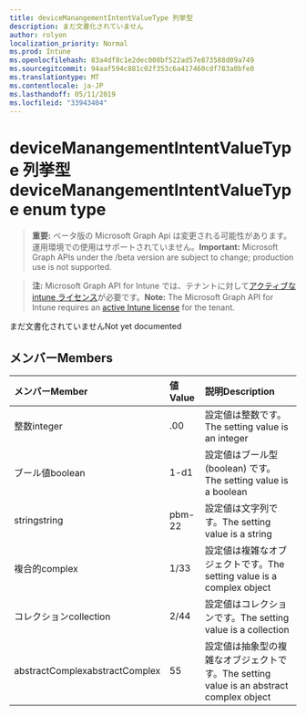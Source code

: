 ```yaml
---
title: deviceManangementIntentValueType 列挙型
description: まだ文書化されていません
author: rolyon
localization_priority: Normal
ms.prod: Intune
ms.openlocfilehash: 83a4df8c1e2dec008bf522ad57e873588d09a749
ms.sourcegitcommit: 94aaf594c881c02f353c6a417460cdf783a0bfe0
ms.translationtype: MT
ms.contentlocale: ja-JP
ms.lasthandoff: 05/11/2019
ms.locfileid: "33943404"
---
```

# <a name="devicemanangementintentvaluetype-enum-type"></a><span data-ttu-id="cb05f-103">deviceManangementIntentValueType 列挙型</span><span class="sxs-lookup"><span data-stu-id="cb05f-103">deviceManangementIntentValueType enum type</span></span>

> <span data-ttu-id="cb05f-104">**重要:** ベータ版の Microsoft Graph Api は変更される可能性があります。運用環境での使用はサポートされていません。</span><span class="sxs-lookup"><span data-stu-id="cb05f-104">**Important:** Microsoft Graph APIs under the /beta version are subject to change; production use is not supported.</span></span>

> <span data-ttu-id="cb05f-105">**注:** Microsoft Graph API for Intune では、テナントに対して[アクティブな intune ライセンス](https://go.microsoft.com/fwlink/?linkid=839381)が必要です。</span><span class="sxs-lookup"><span data-stu-id="cb05f-105">**Note:** The Microsoft Graph API for Intune requires an [active Intune license](https://go.microsoft.com/fwlink/?linkid=839381) for the tenant.</span></span>

<span data-ttu-id="cb05f-106">まだ文書化されていません</span><span class="sxs-lookup"><span data-stu-id="cb05f-106">Not yet documented</span></span>

## <a name="members"></a><span data-ttu-id="cb05f-107">メンバー</span><span class="sxs-lookup"><span data-stu-id="cb05f-107">Members</span></span>
|<span data-ttu-id="cb05f-108">メンバー</span><span class="sxs-lookup"><span data-stu-id="cb05f-108">Member</span></span>|<span data-ttu-id="cb05f-109">値</span><span class="sxs-lookup"><span data-stu-id="cb05f-109">Value</span></span>|<span data-ttu-id="cb05f-110">説明</span><span class="sxs-lookup"><span data-stu-id="cb05f-110">Description</span></span>|
|:---|:---|:---|
|<span data-ttu-id="cb05f-111">整数</span><span class="sxs-lookup"><span data-stu-id="cb05f-111">integer</span></span>|<span data-ttu-id="cb05f-112">.0</span><span class="sxs-lookup"><span data-stu-id="cb05f-112">0</span></span>|<span data-ttu-id="cb05f-113">設定値は整数です。</span><span class="sxs-lookup"><span data-stu-id="cb05f-113">The setting value is an integer</span></span>|
|<span data-ttu-id="cb05f-114">ブール値</span><span class="sxs-lookup"><span data-stu-id="cb05f-114">boolean</span></span>|<span data-ttu-id="cb05f-115">1-d</span><span class="sxs-lookup"><span data-stu-id="cb05f-115">1</span></span>|<span data-ttu-id="cb05f-116">設定値はブール型 (boolean) です。</span><span class="sxs-lookup"><span data-stu-id="cb05f-116">The setting value is a boolean</span></span>|
|<span data-ttu-id="cb05f-117">string</span><span class="sxs-lookup"><span data-stu-id="cb05f-117">string</span></span>|<span data-ttu-id="cb05f-118">pbm-2</span><span class="sxs-lookup"><span data-stu-id="cb05f-118">2</span></span>|<span data-ttu-id="cb05f-119">設定値は文字列です。</span><span class="sxs-lookup"><span data-stu-id="cb05f-119">The setting value is a string</span></span>|
|<span data-ttu-id="cb05f-120">複合的</span><span class="sxs-lookup"><span data-stu-id="cb05f-120">complex</span></span>|<span data-ttu-id="cb05f-121">1/3</span><span class="sxs-lookup"><span data-stu-id="cb05f-121">3</span></span>|<span data-ttu-id="cb05f-122">設定値は複雑なオブジェクトです。</span><span class="sxs-lookup"><span data-stu-id="cb05f-122">The setting value is a complex object</span></span>|
|<span data-ttu-id="cb05f-123">コレクション</span><span class="sxs-lookup"><span data-stu-id="cb05f-123">collection</span></span>|<span data-ttu-id="cb05f-124">2/4</span><span class="sxs-lookup"><span data-stu-id="cb05f-124">4</span></span>|<span data-ttu-id="cb05f-125">設定値はコレクションです。</span><span class="sxs-lookup"><span data-stu-id="cb05f-125">The setting value is a collection</span></span>|
|<span data-ttu-id="cb05f-126">abstractComplex</span><span class="sxs-lookup"><span data-stu-id="cb05f-126">abstractComplex</span></span>|<span data-ttu-id="cb05f-127">5</span><span class="sxs-lookup"><span data-stu-id="cb05f-127">5</span></span>|<span data-ttu-id="cb05f-128">設定値は抽象型の複雑なオブジェクトです。</span><span class="sxs-lookup"><span data-stu-id="cb05f-128">The setting value is an abstract complex object</span></span>|




